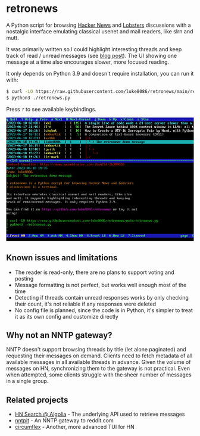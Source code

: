 # retronews

A Python script for browsing [Hacker News](https://news.ycombinator.com/)
and [Lobsters](https://lobste.rs/) discussions with a nostalgic interface emulating
classical usenet and mail readers, like slrn and mutt.

It was primarily written so I could highlight interesting threads and keep
track of read / unread messages (see [blog post](https://luke8086.dev/retronews.html)).
The UI showing one message at a time also encourages slower, more focused reading.

It only depends on Python 3.9 and doesn't require installation, you can run it with:

```bash
$ curl -LO https://raw.githubusercontent.com/luke8086/retronews/main/retronews.py
$ python3 ./retronews.py
```

Press `?` to see available keybindings.

<img src="screenshot.png" width="600" />


## Known issues and limitations

- The reader is read-only, there are no plans to support voting and posting
- Message formatting is not perfect, but works well enough most of the time
- Detecting if threads contain unread responses works by only checking their
  count, it's not reliable if any responses were deleted
- No config file is planned, since the code is in Python, it's simpler to
  treat it as its own config and customize directly

## Why not an NNTP gateway?

NNTP doesn't support browsing threads by title (let alone paginated) and requesting
their messages on demand. Clients need to fetch metadata of all available messages
in all available threads in advance. Given the volume of messages on HN, synchronizing
them to the gateway is not practical. Even when attempted, some clients struggle
with the sheer number of messages in a single group.

## Related projects

- [HN Search @ Algolia](https://hn.algolia.com/about) - The underlying API used to retrieve messages
- [nntpit](https://github.com/taviso/nntpit) - An NNTP gateway to reddit.com
- [circumflex](https://github.com/bensadeh/circumflex) - Another, more advanced TUI for HN
